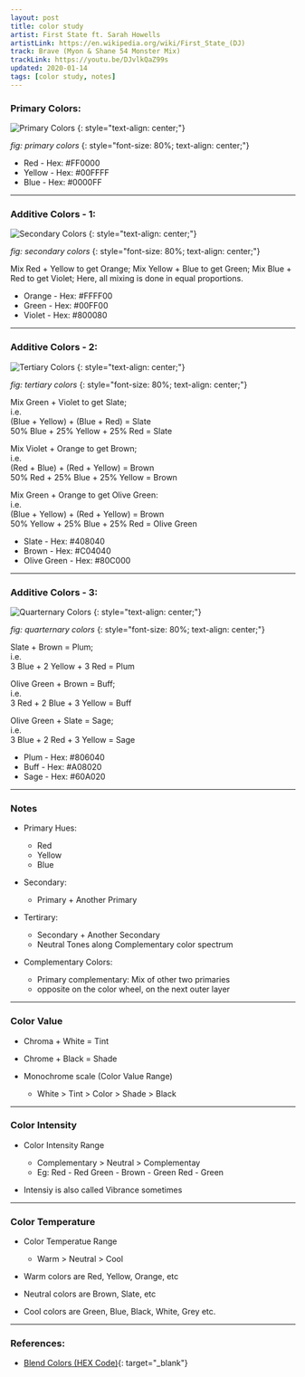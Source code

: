 ```yaml
---
layout: post
title: color study
artist: First State ft. Sarah Howells
artistLink: https://en.wikipedia.org/wiki/First_State_(DJ)
track: Brave (Myon & Shane 54 Monster Mix)
trackLink: https://youtu.be/DJvlkQaZ99s
updated: 2020-01-14
tags: [color study, notes]
---
```


### Primary Colors: 

![Primary Colors](/media/blogAssets/colorStudy/primary.svg)
{: style="text-align: center;"}

*fig: primary colors*
{: style="font-size: 80%; text-align: center;"}

- Red - Hex: #FF0000
- Yellow - Hex: #00FFFF
- Blue - Hex: #0000FF

***


### Additive Colors - 1:

![Secondary Colors](/media/blogAssets/colorStudy/secondary.svg)
{: style="text-align: center;"}

*fig: secondary colors*
{: style="font-size: 80%; text-align: center;"}

Mix Red + Yellow to get Orange; Mix Yellow + Blue to get Green; Mix Blue + Red to get Violet; Here, all mixing is done in equal proportions.


- Orange - Hex: #FFFF00
- Green - Hex: #00FF00
- Violet - Hex: #800080

***

### Additive Colors - 2:

![Tertiary Colors](/media/blogAssets/colorStudy/tertiary.svg)
{: style="text-align: center;"}

*fig: tertiary colors*
{: style="font-size: 80%; text-align: center;"}

Mix Green + Violet to get Slate; <br>
i.e.<br>
(Blue + Yellow) + (Blue + Red) = Slate <br>
50% Blue + 25% Yellow + 25% Red = Slate 

Mix Violet + Orange to get Brown; <br>
i.e.<br>
(Red + Blue) + (Red + Yellow) = Brown <br>
50% Red + 25% Blue + 25% Yellow = Brown 

Mix Green + Orange to get Olive Green: <br>
i.e.<br>
(Blue + Yellow) + (Red + Yellow) = Brown<br>
50% Yellow + 25% Blue + 25% Red = Olive Green 


- Slate - Hex: #408040
- Brown - Hex: #C04040
- Olive Green - Hex: #80C000

***

### Additive Colors - 3:

![Quarternary Colors](/media/blogAssets/colorStudy/quarternary.svg)
{: style="text-align: center;"}

*fig: quarternary colors*
{: style="font-size: 80%; text-align: center;"}

Slate + Brown = Plum; <br>
i.e.<br>
3 Blue + 2 Yellow + 3 Red = Plum <br>

Olive Green + Brown = Buff; <br>
i.e.<br>
3 Red + 2 Blue + 3 Yellow = Buff <br>

Olive Green + Slate = Sage; <br>
i.e.<br>
3 Blue + 2 Red + 3 Yellow = Sage <br>

- Plum - Hex: #806040
- Buff - Hex: #A08020
- Sage - Hex: #60A020


***

### Notes

- Primary Hues:
  - Red
  - Yellow
  - Blue
  
- Secondary:
  - Primary + Another Primary

- Tertirary:
  - Secondary + Another Secondary 
  - Neutral Tones along Complementary color spectrum
  
- Complementary Colors:
  - Primary complementary: Mix of other two primaries
  - opposite on the color wheel, on the next outer layer

*** 

### Color Value 

- Chroma + White = Tint
- Chrome + Black = Shade

- Monochrome scale (Color Value Range)
  - White > Tint > Color > Shade > Black 
  
***

### Color Intensity

- Color Intensity Range
  - Complementary > Neutral > Complementay 
  - Eg: Red - Red Green - Brown - Green Red - Green 
  
- Intensiy is also called Vibrance sometimes
  
*** 

### Color Temperature

- Color Temperatue Range 
  - Warm > Neutral > Cool

- Warm colors are Red, Yellow, Orange, etc
- Neutral colors are Brown, Slate, etc
- Cool colors are Green, Blue, Black, White, Grey etc. 



---

### References: <br>

* [Blend Colors (HEX Code)](https://meyerweb.com/eric/tools/color-blend/#:::hex){: target="_blank"}



